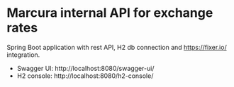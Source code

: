 # Marcura internal API for exchange rates

Spring Boot application with rest API, H2 db connection and https://fixer.io/ integration.

* Swagger UI: http://localhost:8080/swagger-ui/
* H2 console: http://localhost:8080/h2-console/